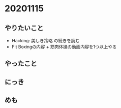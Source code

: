 # 20201115

## やりたいこと
* Hacking: 美しき策略 の続きを読む
* Fit Boxingの内容 + 筋肉体操の動画内容を1つ以上やる

## やったこと

## にっき

## めも
